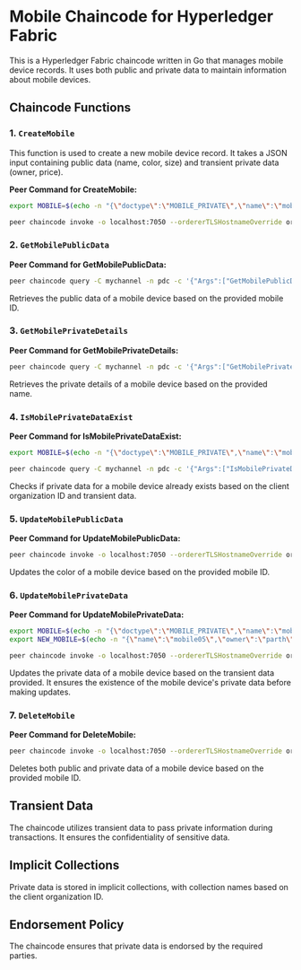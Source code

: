 # Mobile Chaincode for Hyperledger Fabric

This is a Hyperledger Fabric chaincode written in Go that manages mobile device records. It uses both public and private data to maintain information about mobile devices.

## Chaincode Functions

### 1. `CreateMobile`

This function is used to create a new mobile device record. It takes a JSON input containing public data (name, color, size) and transient private data (owner, price).

**Peer Command for CreateMobile:**

```bash
export MOBILE=$(echo -n "{\"doctype\":\"MOBILE_PRIVATE\",\"name\":\"mobile05\",\"owner\":\"parth\",\"price\":100}" | base64 | tr -d \\n)

peer chaincode invoke -o localhost:7050 --ordererTLSHostnameOverride orderer.example.com --tls --cafile "${PWD}/organizations/ordererOrganizations/example.com/orderers/orderer.example.com/msp/tlscacerts/tlsca.example.com-cert.pem" -C mychannel -n pdc --peerAddresses localhost:7051 --tlsRootCertFiles "${PWD}/organizations/peerOrganizations/org1.example.com/peers/peer0.org1.example.com/tls/ca.crt" --peerAddresses localhost:9051 --tlsRootCertFiles "${PWD}/organizations/peerOrganizations/org2.example.com/peers/peer0.org2.example.com/tls/ca.crt" -c '{"function":"CreateMobile","Args":["{\"doctype\":\"MOBILE\",\"name\":\"mobile05\",\"color\":\"black\",\"size\":35}"]}' --transient "{\"mobile_properties\":\"$MOBILE\"}"
```

### 2. `GetMobilePublicData`

**Peer Command for GetMobilePublicData:**

```bash
peer chaincode query -C mychannel -n pdc -c '{"Args":["GetMobilePublicData", "mobile04"]}' | jq .
```

Retrieves the public data of a mobile device based on the provided mobile ID.

### 3. `GetMobilePrivateDetails`

**Peer Command for GetMobilePrivateDetails:**

```bash
peer chaincode query -C mychannel -n pdc -c '{"Args":["GetMobilePrivateDetails", "mobile04"]}' | jq .
```

Retrieves the private details of a mobile device based on the provided name.

### 4. `IsMobilePrivateDataExist`

**Peer Command for IsMobilePrivateDataExist:**

```bash
export MOBILE=$(echo -n "{\"doctype\":\"MOBILE_PRIVATE\",\"name\":\"mobile04\",\"owner\":\"parth\",\"price\":100}" | base64 | tr -d \\n)

peer chaincode query -C mychannel -n pdc -c '{"Args":["IsMobilePrivateDataExist","Org1MSP"]}' --transient "{\"mobile_properties\":\"$MOBILE\"}"
```

Checks if private data for a mobile device already exists based on the client organization ID and transient data.

### 5. `UpdateMobilePublicData`

**Peer Command for UpdateMobilePublicData:**

```bash
peer chaincode invoke -o localhost:7050 --ordererTLSHostnameOverride orderer.example.com --tls --cafile "${PWD}/organizations/ordererOrganizations/example.com/orderers/orderer.example.com/msp/tlscacerts/tlsca.example.com-cert.pem" -C mychannel -n pdc --peerAddresses localhost:7051 --tlsRootCertFiles "${PWD}/organizations/peerOrganizations/org1.example.com/peers/peer0.org1.example.com/tls/ca.crt" --peerAddresses localhost:9051 --tlsRootCertFiles "${PWD}/organizations/peerOrganizations/org2.example.com/peers/peer0.org2.example.com/tls/ca.crt" -c '{"function":"UpdateMobilePublicData","Args":["{\"mobileId\":\"mobile04\",\"newColor\":\"red\"}"]}'
```

Updates the color of a mobile device based on the provided mobile ID.

### 6. `UpdateMobilePrivateData`

**Peer Command for UpdateMobilePrivateData:**

```bash
export MOBILE=$(echo -n "{\"doctype\":\"MOBILE_PRIVATE\",\"name\":\"mobile05\",\"owner\":\"parth\",\"price\":100}" | base64 | tr -d \\n)
export NEW_MOBILE=$(echo -n "{\"name\":\"mobile05\",\"owner\":\"parth\",\"price\":300}" | base64 | tr -d \\n)

peer chaincode invoke -o localhost:7050 --ordererTLSHostnameOverride orderer.example.com --tls --cafile "${PWD}/organizations/ordererOrganizations/example.com/orderers/orderer.example.com/msp/tlscacerts/tlsca.example.com-cert.pem" -C mychannel -n pdc --peerAddresses localhost:7051 --tlsRootCertFiles "${PWD}/organizations/peerOrganizations/org1.example.com/peers/peer0.org1.example.com/tls/ca.crt" --peerAddresses localhost:9051 --tlsRootCertFiles "${PWD}/organizations/peerOrganizations/org2.example.com/peers/peer0.org2.example.com/tls/ca.crt" -c '{"function":"UpdateMobilePrivateData","Args":[]}' --transient "{\"mobile_properties\":\"$MOBILE\",\"new_mobile_properties\":\"$NEW_MOBILE\"}"
```

Updates the private data of a mobile device based on the transient data provided. It ensures the existence of the mobile device's private data before making updates.

### 7. `DeleteMobile`

**Peer Command for DeleteMobile:**

```bash
peer chaincode invoke -o localhost:7050 --ordererTLSHostnameOverride orderer.example.com --tls --cafile "${PWD}/organizations/ordererOrganizations/example.com/orderers/orderer.example.com/msp/tlscacerts/tlsca.example.com-cert.pem" -C mychannel -n pdc --peerAddresses localhost:7051 --tlsRootCertFiles "${PWD}/organizations/peerOrganizations/org1.example.com/peers/peer0.org1.example.com/tls/ca.crt" --peerAddresses localhost:9051 --tlsRootCertFiles "${PWD}/organizations/peerOrganizations/org2.example.com/peers/peer0.org2.example.com/tls/ca.crt" -c '{"function":"DeleteMobile","Args":["mobile05"]}'
```

Deletes both public and private data of a mobile device based on the provided mobile ID.

## Transient Data

The chaincode utilizes transient data to pass private information during transactions. It ensures the confidentiality of sensitive data.

## Implicit Collections

Private data is stored in implicit collections, with collection names based on the client organization ID.

## Endorsement Policy

The chaincode ensures that private data is endorsed by the required parties.
